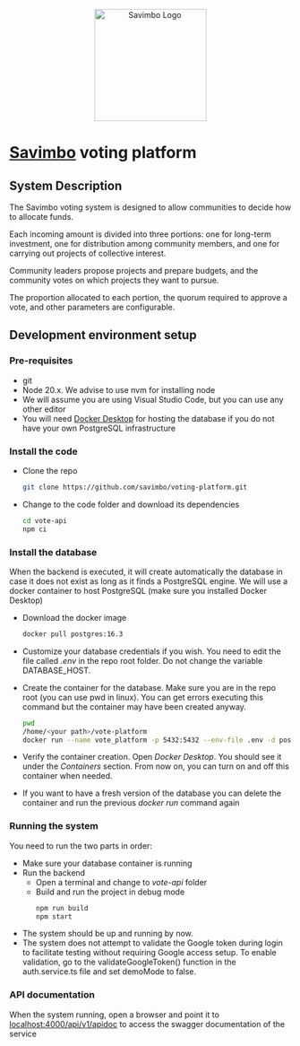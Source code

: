 <p align="center">
  <img src="https://images.squarespace-cdn.com/content/v1/62597d1197d1507f287b5af5/a6dc5e2c-1426-447f-9616-6df04ad0947e/SV_Logo.png" width="200" alt="Savimbo Logo" />
</p>



# [Savimbo](https://www.savimbo.com/) voting platform

## System Description

The Savimbo voting system is designed to allow communities to decide how to allocate funds.  

Each incoming amount is divided into three portions: one for long-term investment, one for distribution among community members, and one for carrying out projects of collective interest.  

Community leaders propose projects and prepare budgets, and the community votes on which projects they want to pursue. 

The proportion allocated to each portion, the quorum required to approve a vote, and other parameters are configurable. 

  

## Development environment setup

### Pre-requisites

- git
- Node 20.x. We advise to use nvm for installing node
- We will assume you are using Visual Studio Code, but you can use any other editor
- You will need [Docker Desktop](https://www.docker.com/products/docker-desktop/) for hosting the database if you do not have your own PostgreSQL infrastructure 


### Install the code

- Clone the repo
    ```bash
    git clone https://github.com/savimbo/voting-platform.git
    ```

- Change to the code folder and download its dependencies 
    ```bash
    cd vote-api
    npm ci
    ```


### Install the database

When the backend is executed, it will create automatically the database in case it does not exist as long as it finds a PostgreSQL engine. We will use a docker container to host PostgreSQL (make sure you installed Docker Desktop)

- Download the docker image
    ```bash
    docker pull postgres:16.3
    ```

- Customize your database credentials if you wish. You need to edit the file called _.env_ in the repo root folder. Do not change the variable DATABASE_HOST.

- Create the container for the database. Make sure you are in the repo root (you can use pwd in linux). You can get errors executing this command but the container may have been created anyway. 
    ```bash
    pwd
    /home/<your path>/vote-platform
    docker run --name vote_platform -p 5432:5432 --env-file .env -d postgres:16.3 
    ```

- Verify the container creation. Open _Docker Desktop_. You should see it under the _Containers_ section. From now on, you can turn on and off this container when needed. 
- If you want to have a fresh version of the database you can delete the container and run the previous _docker run_ command again


### Running the system

You need to run the two parts in order:

- Make sure your database container is running
- Run the backend
  - Open a terminal and change to _vote-api_ folder
  - Build and run the project in debug mode
    ```bash
    npm run build
    npm start 
    ```
- The system should be up and running by now. 
- The system does not attempt to validate the Google token during login to facilitate testing without requiring Google access setup. To enable validation, go to the validateGoogleToken() function in the auth.service.ts file and set demoMode to false.
 
### API documentation

When the system running, open a browser and point it to [localhost:4000/api/v1/apidoc](http://localhost:4000/api/v1/apidoc) to access the swagger documentation of the service
